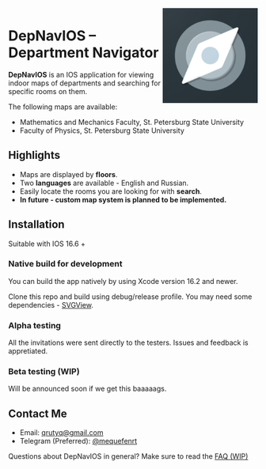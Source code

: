 <img src="Assets.xcassets/AppIcon.appiconset/image-1024x1024.jpg" align="right" height="192" alt="App icon"/>

# DepNavIOS – Department Navigator

**DepNavIOS** is an IOS application for viewing indoor maps of departments and searching for
specific rooms on them.

The following maps are available:

- Mathematics and Mechanics Faculty, St. Petersburg State University
- Faculty of Physics, St. Petersburg State University

## Highlights
- Maps are displayed by **floors**.
- Two **languages** are available - English and Russian.
- Easily locate the rooms you are looking for with **search**.
- **In future - custom map system is planned to be implemented.**

## Installation
Suitable with IOS 16.6 + 
### Native build for development
You can build the app natively by using Xcode version 16.2 and newer.

Clone this repo and build using debug/release profile. You may need some dependencies - [SVGView](https://github.com/exyte/SVGView).

### Alpha testing
All the invitations were sent directly to the testers. Issues and feedback is appretiated. 

### Beta testing (WIP)
Will be announced soon if we get this baaaaags.

## Contact Me

* Email: qrutyq@gmail.com
* Telegram (Preferred): [@mequefenrt](https://t.me/mequefenrt)

Questions about DepNavIOS in general? Make sure to read the [FAQ (WIP)](https://github.com/qrutyy/DepNavIOS/wiki)
